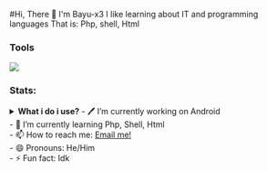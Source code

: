 #Hi, There 👋 I'm Bayu-x3
I like learning about IT and programming languages
That is: Php, shell, Html

### Tools
<p>
	<img src="https://img.shields.io/badge/Text%20Editor-Visual%20Studio%20Code-blue?&logo=visual%20studio%20code&logoColor=blue" />
	</p>
	
### Stats:
<details>
	 <summary><strong>What i do i use?</strong></ummary>
	- 🖊️ I’m currently working on Android</br>
	- 🌱 I’m currently learning Php, Shell, Html </br>
	- 📫 How to reach me: <a href="rpsmaster12@gmail.com">Email me!</a>  </br>
	- 😄 Pronouns: He/Him </br>
	- ⚡ Fun fact: Idk </br>
	</details>
</p>
	
